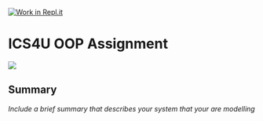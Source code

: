 [![Work in Repl.it](https://classroom.github.com/assets/work-in-replit-14baed9a392b3a25080506f3b7b6d57f295ec2978f6f33ec97e36a161684cbe9.svg)](https://classroom.github.com/online_ide?assignment_repo_id=3824713&assignment_repo_type=AssignmentRepo)
# ICS4U OOP Assignment

<img src = "https://drive.google.com/file/d/1zlajVwnIIYEE1rVqxyNlj20LGfSt-6hy/view">

## Summary
*Include a brief summary that describes your system that your are modelling*
